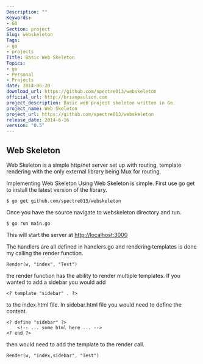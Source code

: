 ```yaml
---
Description: ""
Keywords:
- GO
Section: project
Slug: webskeleton
Tags:
- go
- projects
Title: Basic Web Skeleton
Topics:
- go
- Personal
- Projects
date: 2014-06-20
download_url: https://github.com/spectre013/webskeleton
official_url: http://brianpaulson.com
project_description: Basic web project skeleton written in Go.
project_name: Web Skeleton
project_url: https://github.com/spectre013/webskeleton
release_date: 2014-6-16
version: "0.5"
---
```


## Web Skeleton

Web Skeleton is a simple http/net server set up with routing, template rendering with the only external library being Mux for routing.

Implementing Web Skeleton
Using Web Skeleton is simple. First use go get to install the latest version of the library.

	$ go get github.com/spectre013/webskeleton


Once you have the source navigate to webskeleton directory and run. 

	$ go run main.go

This will start the server at [http://localhost:3000](http://localhost:3000) 

The handlers are all defined in handlers.go and rendering templates is done my calling the render function.


	Render(w, "index", "Test")

the render function has the ability to render multiple templates. If you wanted to add a sidebar you would add 

	<? template "sidebar" . ?>

to the index.html file. In sidebar.html file you would need to define the content.

	<? define "sidebar" ?>
		<!-- ... some html here ... -->
	<? end ?>

then would need to add the template to the render call.

	Render(w, "index,sidebar", "Test")
